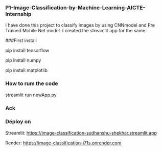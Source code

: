 ### P1-Image-Classification-by-Machine-Learning-AICTE-Internship

I have done this project to classify images by using CNNmodel and Pre Trained Mobile Net model. I created the streamlit app for the same.

###First install 

pip install tensorflow

pip install numpy

pip install matplotlib

### How to rum the code
streamlit run newApp.py

### Ack


### Deploy on

Streamlit: https://image-classification-sudhanshu-shekhar.streamlit.app

Render: https://image-classification-i71s.onrender.com
